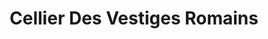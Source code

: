 ---
title: "Cellier Des Vestiges Romains"
url: /bouillargues/cellier-des-vestiges-romains/
shop: Wein
---